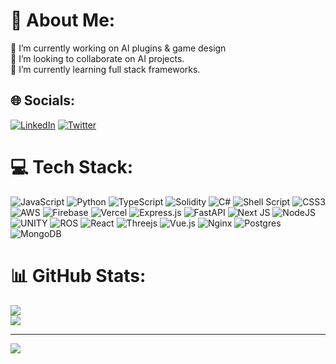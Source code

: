# 💫 About Me:
🔭 I’m currently working on AI plugins & game design<br>👯 I’m looking to collaborate on AI projects.  <br>🌱 I’m currently learning full stack frameworks.<br>


## 🌐 Socials:
[![LinkedIn](https://img.shields.io/badge/LinkedIn-%230077B5.svg?logo=linkedin&logoColor=white)](https://linkedin.com/in/https://www.linkedin.com/in/miltiadis-kontos-a6008a26b/) [![Twitter](https://img.shields.io/badge/Twitter-%231DA1F2.svg?logo=Twitter&logoColor=white)](https://twitter.com/https://twitter.com/realMiltiadis) 

# 💻 Tech Stack:
![JavaScript](https://img.shields.io/badge/javascript-%23323330.svg?style=flat&logo=javascript&logoColor=%23F7DF1E) ![Python](https://img.shields.io/badge/python-3670A0?style=flat&logo=python&logoColor=ffdd54) ![TypeScript](https://img.shields.io/badge/typescript-%23007ACC.svg?style=flat&logo=typescript&logoColor=white) ![Solidity](https://img.shields.io/badge/Solidity-%23363636.svg?style=flat&logo=solidity&logoColor=white) ![C#](https://img.shields.io/badge/c%23-%23239120.svg?style=flat&logo=c-sharp&logoColor=white) ![Shell Script](https://img.shields.io/badge/shell_script-%23121011.svg?style=flat&logo=gnu-bash&logoColor=white) ![CSS3](https://img.shields.io/badge/css3-%231572B6.svg?style=flat&logo=css3&logoColor=white) ![AWS](https://img.shields.io/badge/AWS-%23FF9900.svg?style=flat&logo=amazon-aws&logoColor=white) ![Firebase](https://img.shields.io/badge/firebase-%23039BE5.svg?style=flat&logo=firebase) ![Vercel](https://img.shields.io/badge/vercel-%23000000.svg?style=flat&logo=vercel&logoColor=white) ![Express.js](https://img.shields.io/badge/express.js-%23404d59.svg?style=flat&logo=express&logoColor=%2361DAFB) ![FastAPI](https://img.shields.io/badge/FastAPI-005571?style=flat&logo=fastapi) ![Next JS](https://img.shields.io/badge/Next-black?style=flat&logo=next.js&logoColor=white) ![NodeJS](https://img.shields.io/badge/node.js-6DA55F?style=flat&logo=node.js&logoColor=white) ![UNITY](https://img.shields.io/badge/Unity-%2320232a.svg?style=flat&logo=unity&logoColor=white) ![ROS](https://img.shields.io/badge/ros-%230A0FF9.svg?style=flat&logo=ros&logoColor=white) ![React](https://img.shields.io/badge/react-%2320232a.svg?style=flat&logo=react&logoColor=%2361DAFB) ![Threejs](https://img.shields.io/badge/threejs-black?style=flat&logo=three.js&logoColor=white) ![Vue.js](https://img.shields.io/badge/vuejs-%2335495e.svg?style=flat&logo=vuedotjs&logoColor=%234FC08D) ![Nginx](https://img.shields.io/badge/nginx-%23009639.svg?style=flat&logo=nginx&logoColor=white) ![Postgres](https://img.shields.io/badge/postgres-%23316192.svg?style=flat&logo=postgresql&logoColor=white) ![MongoDB](https://img.shields.io/badge/MongoDB-%234ea94b.svg?style=flat&logo=mongodb&logoColor=white)
# 📊 GitHub Stats:
![](https://github-readme-streak-stats.herokuapp.com/?user=Miltiadis-Kon&theme=dark&hide_border=false)<br/>
![](https://github-readme-stats.vercel.app/api/top-langs/?username=Miltiadis-Kon&theme=dark&hide_border=false&include_all_commits=true&count_private=false&layout=compact)

---
[![](https://visitcount.itsvg.in/api?id=Miltiadis-Kon&icon=0&color=0)](https://visitcount.itsvg.in)

<!-- Proudly created with GPRM ( https://gprm.itsvg.in ) -->
